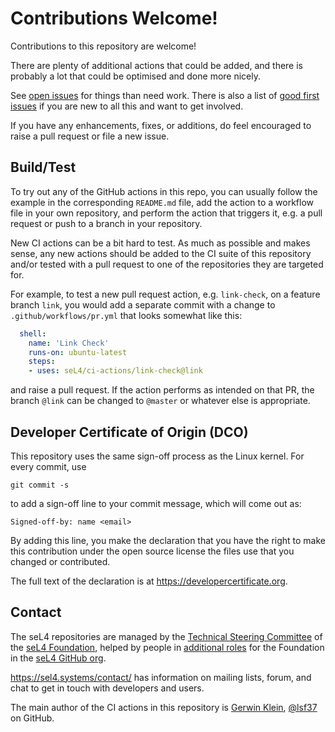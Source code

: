 <!--
     Copyright 2020, Data61, CSIRO (ABN 41 687 119 230)

     SPDX-License-Identifier: CC-BY-SA-4.0
-->

# Contributions Welcome!

Contributions to this repository are welcome!

There are plenty of additional actions that could be added, and there is
probably a lot that could be optimised and done more nicely.

See [open issues][issues] for things than need work. There is also a list of
[good first issues][first-issues] if you are new to all this and want to get
involved.

If you have any enhancements, fixes, or additions, do feel encouraged to
raise a pull request or file a new issue.

[issues]: https://github.com/seL4/ci-actions/issues?q=is%3Aopen+is%3Aissue+no%3Aassignee
[first-issues]: https://github.com/seL4/ci-actions/issues?q=is%3Aopen+is%3Aissue+no%3Aassignee+label%3A%22good+first+issue%22


## Build/Test

To try out any of the GitHub actions in this repo, you can usually follow the
example in the corresponding `README.md` file, add the action to a workflow
file in your own repository, and perform the action that triggers it, e.g. a
pull request or push to a branch in your repository.

New CI actions can be a bit hard to test. As much as possible and makes sense,
any new actions should be added to the CI suite of this repository and/or tested
with a pull request to one of the repositories they are targeted for.

For example, to test a new pull request action, e.g. `link-check`, on a
feature branch `link`, you would add a separate commit with a change to 
`.github/workflows/pr.yml` that looks somewhat like this:

```yaml
  shell:
    name: 'Link Check'
    runs-on: ubuntu-latest
    steps:
    - uses: seL4/ci-actions/link-check@link
```

and raise a pull request. If the action performs as intended on that PR, the
branch `@link` can be changed to `@master` or whatever else is appropriate.


## Developer Certificate of Origin (DCO)

This repository uses the same sign-off process as the Linux kernel. For every
commit, use

    git commit -s

to add a sign-off line to your commit message, which will come out as:

    Signed-off-by: name <email>

By adding this line, you make the declaration that you have the right to make
this contribution under the open source license the files use that you changed
or contributed.

The full text of the declaration is at <https://developercertificate.org>.


## Contact

The seL4 repositories are managed by the [Technical Steering Committee][TSC]
of the [seL4 Foundation][seL4F], helped by people in [additional
roles][roles] for the Foundation in the [seL4 GitHub org][seL4org].

<https://sel4.systems/contact/> has information on mailing lists, forum, and
chat to get in touch with developers and users.

The main author of the CI actions in this repository is [Gerwin Klein][GK], [@lsf37][lsf37] on GitHub.

[TSC]: https://sel4.systems/Foundation/TSC/
[seL4F]: https://sel4.systems/Foundation/About/
[roles]: https://docs.sel4.systems/processes/roles.html
[seL4org]: https://github.com/orgs/seL4/teams
[GK]: https://doclsf.de/
[lsf37]: https://github.com/lsf37
